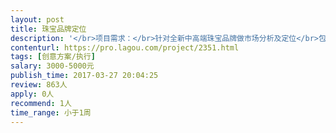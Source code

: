 ```yaml
---                
layout: post       
title: 珠宝品牌定位           
description: '</br>项目需求：</br>针对全新中高端珠宝品牌做市场分析及定位</br>包含线上数据分析、消费者人群画像分析 及定位</br>'     
contenturl: https://pro.lagou.com/project/2351.html      
tags: [创意方案/执行]            
salary: 3000-5000元          
publish_time: 2017-03-27 20:04:25         
review: 863人                   
apply: 0人                   
recommend: 1人                   
time_range: 小于1周              
---                 
```

